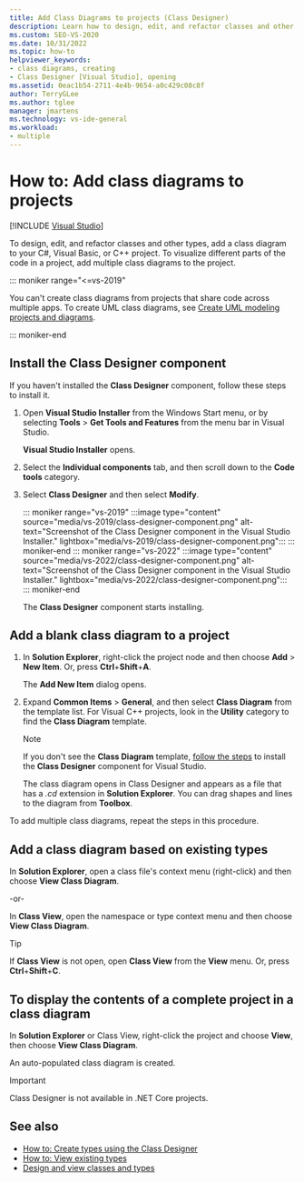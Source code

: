 ```yaml
---
title: Add Class Diagrams to projects (Class Designer)
description: Learn how to design, edit, and refactor classes and other types, add a class diagram to your C#, Visual Basic, or C++ project.
ms.custom: SEO-VS-2020
ms.date: 10/31/2022
ms.topic: how-to
helpviewer_keywords:
- class diagrams, creating
- Class Designer [Visual Studio], opening
ms.assetid: 0eac1b54-2711-4e4b-9654-a0c429c08c8f
author: TerryGLee
ms.author: tglee
manager: jmartens
ms.technology: vs-ide-general
ms.workload:
- multiple
---
```

# How to: Add class diagrams to projects

 [!INCLUDE [Visual Studio](~/includes/applies-to-version/vs-windows-only.md)]

To design, edit, and refactor classes and other types, add a class diagram to your C#, Visual Basic, or C++ project. To visualize different parts of the code in a project, add multiple class diagrams to the project.

::: moniker range="<=vs-2019"

You can't create class diagrams from projects that share code across multiple apps. To create UML class diagrams, see [Create UML modeling projects and diagrams](https://devblogs.microsoft.com/devops/uml-designers-have-been-removed-layer-designer-now-supports-live-architectural-analysis/).

::: moniker-end

## Install the Class Designer component

If you haven't installed the **Class Designer** component, follow these steps to install it.

1. Open **Visual Studio Installer** from the Windows Start menu, or by selecting **Tools** > **Get Tools and Features** from the menu bar in Visual Studio.

   **Visual Studio Installer** opens.

1. Select the **Individual components** tab, and then scroll down to the **Code tools** category.

1. Select **Class Designer** and then select **Modify**.

   ::: moniker range="vs-2019"
   :::image type="content" source="media/vs-2019/class-designer-component.png" alt-text="Screenshot of the Class Designer component in the Visual Studio Installer." lightbox="media/vs-2019/class-designer-component.png":::
   ::: moniker-end
   ::: moniker range="vs-2022"
   :::image type="content" source="media/vs-2022/class-designer-component.png" alt-text="Screenshot of the Class Designer component in the Visual Studio Installer." lightbox="media/vs-2022/class-designer-component.png":::
   ::: moniker-end

   The **Class Designer** component starts installing.

## Add a blank class diagram to a project

1. In **Solution Explorer**, right-click the project node and then choose **Add** > **New Item**. Or, press **Ctrl**+**Shift**+**A**.

   The **Add New Item** dialog opens.

2. Expand **Common Items** > **General**, and then select **Class Diagram** from the template list. For Visual C++ projects, look in the **Utility** category to find the **Class Diagram** template.

   > [!NOTE]
   > If you don't see the **Class Diagram** template, [follow the steps](#install-the-class-designer-component) to install the **Class Designer** component for Visual Studio.

   The class diagram opens in Class Designer and appears as a file that has a *.cd* extension in **Solution Explorer**. You can drag shapes and lines to the diagram from **Toolbox**.

To add multiple class diagrams, repeat the steps in this procedure.

## Add a class diagram based on existing types

In **Solution Explorer**, open a class file's context menu (right-click) and then choose **View Class Diagram**.

-or-

In **Class View**, open the namespace or type context menu and then choose **View Class Diagram**.

> [!TIP]
> If **Class View** is not open, open **Class View** from the **View** menu. Or, press **Ctrl**+**Shift**+**C**.

## To display the contents of a complete project in a class diagram

In **Solution Explorer** or Class View, right-click the project and choose **View**, then choose **View Class Diagram**.

An auto-populated class diagram is created.

> [!IMPORTANT]
> Class Designer is not available in .NET Core projects.

## See also

- [How to: Create types using the Class Designer](how-to-create-types.md)
- [How to: View existing types](how-to-view-existing-types.md)
- [Design and view classes and types](designing-and-viewing-classes-and-types.md)
